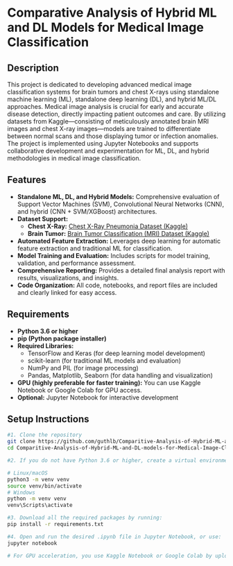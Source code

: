 # Comparative Analysis of Hybrid ML and DL Models for Medical Image Classification

## Description

This project is dedicated to developing advanced medical image classification systems for brain tumors and chest X-rays using standalone machine learning (ML), standalone deep learning (DL), and hybrid ML/DL approaches. Medical image analysis is crucial for early and accurate disease detection, directly impacting patient outcomes and care. By utilizing datasets from Kaggle—consisting of meticulously annotated brain MRI images and chest X-ray images—models are trained to differentiate between normal scans and those displaying tumor or infection anomalies. The project is implemented using Jupyter Notebooks and supports collaborative development and experimentation for ML, DL, and hybrid methodologies in medical image classification.

## Features

- **Standalone ML, DL, and Hybrid Models:** Comprehensive evaluation of Support Vector Machines (SVM), Convolutional Neural Networks (CNN), and hybrid (CNN + SVM/XGBoost) architectures.
- **Dataset Support:**  
  - **Chest X-Ray:** [Chest X-Ray Pneumonia Dataset (Kaggle)](https://www.kaggle.com/datasets/paultimothymooney/chest-xray-pneumonia)  
  - **Brain Tumor:** [Brain Tumor Classification (MRI) Dataset (Kaggle)](https://www.kaggle.com/datasets/sartajbhuvaji/brain-tumor-classification-mri)
- **Automated Feature Extraction:** Leverages deep learning for automatic feature extraction and traditional ML for classification.
- **Model Training and Evaluation:** Includes scripts for model training, validation, and performance assessment.
- **Comprehensive Reporting:** Provides a detailed final analysis report with results, visualizations, and insights.
- **Code Organization:** All code, notebooks, and report files are included and clearly linked for easy access.

## Requirements

- **Python 3.6 or higher**
- **pip (Python package installer)**
- **Required Libraries:**
  - TensorFlow and Keras (for deep learning model development)
  - scikit-learn (for traditional ML models and evaluation)
  - NumPy and PIL (for image processing)
  - Pandas, Matplotlib, Seaborn (for data handling and visualization)
- **GPU (highly preferable for faster training):** You can use Kaggle Notebook or Google Colab for GPU access.
- **Optional:** Jupyter Notebook for interactive development

## Setup Instructions

```bash
#1. Clone the repository
git clone https://github.com/guthlb/Comparitive-Analysis-of-Hybrid-ML-and-DL-models-for-Medical-Image-Classification
cd Comparitive-Analysis-of-Hybrid-ML-and-DL-models-for-Medical-Image-Classification

#2. If you do not have Python 3.6 or higher, create a virtual environment using this in your command prompt

# Linux/macOS
python3 -m venv venv
source venv/bin/activate
# Windows
python -m venv venv
venv\Scripts\activate

#3. Download all the required packages by running:
pip install -r requirements.txt

#4. Open and run the desired .ipynb file in Jupyter Notebook, or use:
jupyter notebook

# For GPU acceleration, you use Kaggle Notebook or Google Colab by uploading the code and data.
